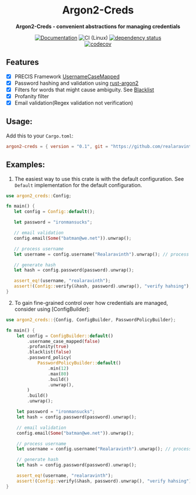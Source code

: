 <div align="center">
  <h1>Argon2-Creds</h1>
  <p>
    <strong>Argon2-Creds - convenient abstractions for managing credentials</strong>
  </p>

[![Documentation](https://img.shields.io/badge/docs-master-blue)](https://realaravinth.github.io/argon2-creds/argon2_creds/index.html)
![CI (Linux)](<https://github.com/realaravinth/argon2-creds/workflows/CI%20(Linux)/badge.svg>)
[![dependency status](https://deps.rs/repo/github/realaravinth/argon2-creds/status.svg)](https://deps.rs/repo/github/realaravinth/argon2-creds)
<br />
[![codecov](https://codecov.io/gh/realaravinth/argon2-creds/branch/master/graph/badge.svg)](https://codecov.io/gh/realaravinth/argon2-creds) 

</div>

## Features
- [x] PRECIS Framework [UsernameCaseMapped](https://tools.ietf.org/html/rfc8265#page-7)
- [x] Password hashing and validation using
  [rust-argon2](https://crates.io/crates/rust-argon2)
- [x] Filters for words that might cause ambiguity. See 
[Blacklist](https://github.com/shuttlecraft/The-Big-Username-Blacklist)
- [x] Profanity filter
- [x] Email validation(Regex validation not verification)

## Usage:

Add this to your `Cargo.toml`:

```toml
argon2-creds = { version = "0.1", git = "https://github.com/realaravinth/argon2-creds" }
```

## Examples:

1. The easiest way to use this crate is with the default configuration. See `Default`
 implementation for the default configuration.

 ```rust
use argon2_creds::Config;

fn main() {
    let config = Config::default();

    let password = "ironmansucks";

    // email validation
    config.email(Some("batman@we.net")).unwrap();

    // process username
    let username = config.username("Realaravinth").unwrap(); // process username

    // generate hash
    let hash = config.password(password).unwrap();

    assert_eq!(username, "realaravinth");
    assert!(Config::verify(&hash, password).unwrap(), "verify hahsing");
}
```

2. To gain fine-grained control over how credentials are managed, consider using
    [ConfigBuilder]:

```rust
use argon2_creds::{Config, ConfigBuilder, PasswordPolicyBuilder};

fn main() {
    let config = ConfigBuilder::default()
        .username_case_mapped(false)
        .profanity(true)
        .blacklist(false)
        .password_policy(
            PasswordPolicyBuilder::default()
                .min(12)
                .max(80)
                .build()
                .unwrap(),
        )
        .build()
        .unwrap();

    let password = "ironmansucks";
    let hash = config.password(password).unwrap();

    // email validation
    config.email(Some("batman@we.net")).unwrap();

    // process username
    let username = config.username("Realaravinth").unwrap(); // process username

    // generate hash
    let hash = config.password(password).unwrap();

    assert_eq!(username, "realaravinth");
    assert!(Config::verify(&hash, password).unwrap(), "verify hahsing");
}
```
